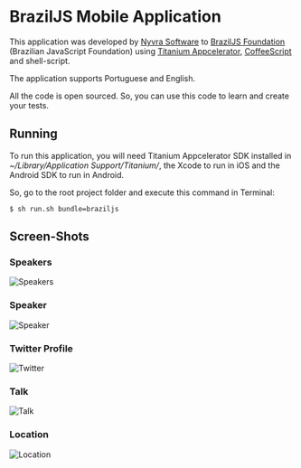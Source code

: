 # BrazilJS Mobile Application
This application was developed by [Nyvra Software](http://www.nyvra.net) to [BrazilJS Foundation](http://www.braziljs.org) (Brazilian JavaScript Foundation) using [Titanium Appcelerator](http://www.appcelerator.com), [CoffeeScript](http://coffeescript.org) and shell-script.

The application supports Portuguese and English.

All the code is open sourced. So, you can use this code to learn and create your tests.

## Running
To run this application, you will need Titanium Appcelerator SDK installed in *~/Library/Application Support/Titanium/*, the Xcode to run in iOS and the Android SDK to run in Android.

So, go to the root project folder and execute this command in Terminal:

```
$ sh run.sh bundle=braziljs
```

## Screen-Shots

### Speakers
![Speakers](http://i46.tinypic.com/295wgp.png)

### Speaker
![Speaker](http://i49.tinypic.com/uvdl3.png)

### Twitter Profile
![Twitter](http://i50.tinypic.com/2jc97w8.png)

### Talk
![Talk](http://i48.tinypic.com/212g4za.png)

### Location
![Location](http://i50.tinypic.com/r24609.png)
